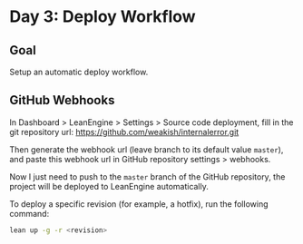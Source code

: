 # Day 3: Deploy Workflow

## Goal

Setup an automatic deploy workflow.

## GitHub Webhooks

In Dashboard > LeanEngine > Settings > Source code deployment,
fill in the git repository url:
<https://github.com/weakish/internalerror.git>

Then generate the webhook url (leave branch to its default value `master`),
and paste this webhook url in GitHub repository settings > webhooks.

Now I just need to push to the `master` branch of the GitHub repository,
the project will be deployed to LeanEngine automatically.

To deploy a specific revision (for example, a hotfix), run the following command:

```sh
lean up -g -r <revision>
```